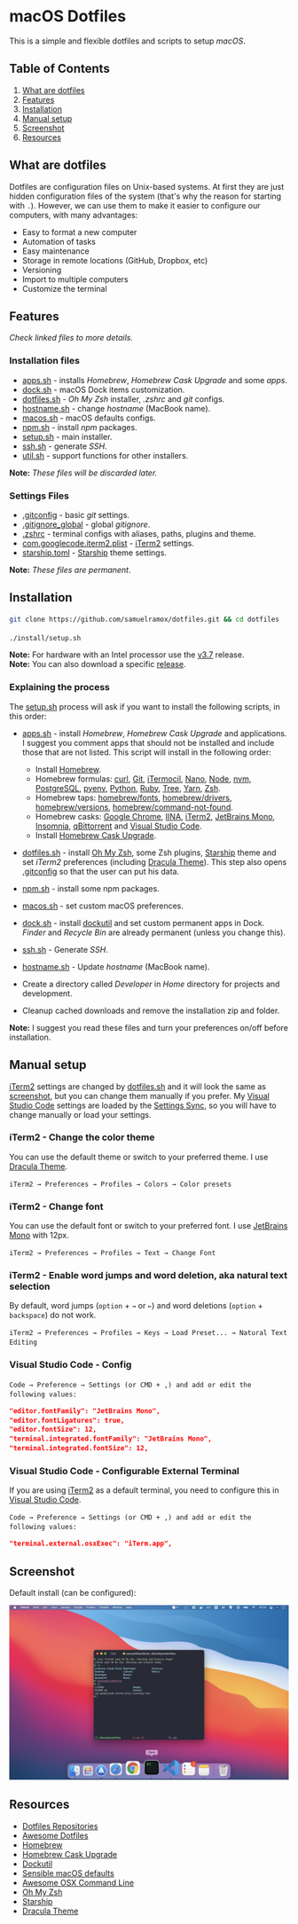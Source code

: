 # macOS Dotfiles

This is a simple and flexible dotfiles and scripts to setup _macOS_.

## Table of Contents

1. [What are dotfiles][]
1. [Features][]
1. [Installation][]
1. [Manual setup][]
1. [Screenshot][]
1. [Resources][]

## What are dotfiles

Dotfiles are configuration files on Unix-based systems. At first they are just hidden configuration files of the system (that's why the reason for starting with `.`). However, we can use them to make it easier to configure our computers, with many advantages:

- Easy to format a new computer
- Automation of tasks
- Easy maintenance
- Storage in remote locations (GitHub, Dropbox, etc)
- Versioning
- Import to multiple computers
- Customize the terminal

## Features

_Check linked files to more details._

### Installation files

- [apps.sh][] - installs _Homebrew_, _Homebrew Cask Upgrade_ and some _apps_.
- [dock.sh][] - macOS Dock items customization.
- [dotfiles.sh][] - _Oh My Zsh_ installer, _.zshrc_ and _git_ configs.
- [hostname.sh][] - change _hostname_ (MacBook name).
- [macos.sh][] - macOS defaults configs.
- [npm.sh][] - install _npm_ packages.
- [setup.sh][] - main installer.
- [ssh.sh][] - generate _SSH_.
- [util.sh][] - support functions for other installers.

**Note:** _These files will be discarded later._

### Settings Files

- [.gitconfig][] - basic _git_ settings.
- [.gitignore_global][] - global _gitignore_.
- [.zshrc][] - terminal configs with aliases, paths, plugins and theme.
- [com.googlecode.iterm2.plist][] - [iTerm2][] settings.
- [starship.toml][] - [Starship][] theme settings.

**Note:** _These files are permanent_.

## Installation

```bash
git clone https://github.com/samuelramox/dotfiles.git && cd dotfiles

./install/setup.sh
```

**Note:** For hardware with an Intel processor use the [v3.7][] release.  
**Note:** You can also download a specific [release][].

### Explaining the process

The [setup.sh][] process will ask if you want to install the following scripts, in this order:

- [apps.sh][] - install _Homebrew_, _Homebrew Cask Upgrade_ and applications.
  I suggest you comment apps that should not be installed and include those that are not listed. This script will install in the following order:

  - Install [Homebrew][].
  - Homebrew formulas: [curl][], [Git][], [iTermocil][], [Nano][], [Node][], [nvm][], [PostgreSQL][], [pyenv][], [Python][], [Ruby][], [Tree][], [Yarn][], [Zsh][].
  - Homebrew taps: [homebrew/fonts][], [homebrew/drivers][], [homebrew/versions][], [homebrew/command-not-found][].
  - Homebrew casks: [Google Chrome][], [IINA][], [iTerm2][], [JetBrains Mono][], [Insomnia][], [qBittorrent][] and [Visual Studio Code][].
  - Install [Homebrew Cask Upgrade][].

- [dotfiles.sh][] - install [Oh My Zsh][], some Zsh plugins, [Starship][] theme and set _iTerm2_ preferences (including [Dracula Theme][]). This step also opens [.gitconfig][] so that the user can put his data.
- [npm.sh][] - install some npm packages.
- [macos.sh][] - set custom macOS preferences.
- [dock.sh][] - install [dockutil][] and set custom permanent apps in Dock. _Finder_ and _Recycle Bin_ are already permanent (unless you change this).
- [ssh.sh][] - Generate _SSH_.
- [hostname.sh][] - Update _hostname_ (MacBook name).
- Create a directory called _Developer_ in _Home_ directory for projects and development.
- Cleanup cached downloads and remove the installation zip and folder.

**Note:** I suggest you read these files and turn your preferences on/off before installation.

## Manual setup

[iTerm2][] settings are changed by [dotfiles.sh][] and it will look the same as [screenshot][], but you can change them manually if you prefer. My [Visual Studio Code][] settings are loaded by the [Settings Sync][], so you will have to change manually or load your settings.

### iTerm2 - Change the color theme

You can use the default theme or switch to your preferred theme. I use [Dracula Theme][].

`iTerm2 → Preferences → Profiles → Colors → Color presets`

### iTerm2 - Change font

You can use the default font or switch to your preferred font. I use [JetBrains Mono][] with 12px.

`iTerm2 → Preferences → Profiles → Text → Change Font`

### iTerm2 - Enable word jumps and word deletion, aka natural text selection

By default, word jumps (`option` + `→` or `←`) and word deletions (`option` + `backspace`) do not work.

`iTerm2 → Preferences → Profiles → Keys → Load Preset... → Natural Text Editing`

### Visual Studio Code - Config

`Code → Preference → Settings (or CMD + ,) and add or edit the following values:`

```json
"editor.fontFamily": "JetBrains Mono",
"editor.fontLigatures": true,
"editor.fontSize": 12,
"terminal.integrated.fontFamily": "JetBrains Mono",
"terminal.integrated.fontSize": 12,
```

### Visual Studio Code - Configurable External Terminal

If you are using [iTerm2][] as a default terminal, you need to configure this in [Visual Studio Code][].

`Code → Preference → Settings (or CMD + ,) and add or edit the following values:`

```json
"terminal.external.osxExec": "iTerm.app",
```

## Screenshot

Default install (can be configured):

![macOS screenshot][]

## Resources

- [Dotfiles Repositories][]
- [Awesome Dotfiles][]
- [Homebrew][]
- [Homebrew Cask Upgrade][]
- [Dockutil][]
- [Sensible macOS defaults][]
- [Awesome OSX Command Line][]
- [Oh My Zsh][]
- [Starship][]
- [Dracula Theme][]

[.gitconfig]: .gitconfig
[.gitignore_global]: .gitignore_global
[.zshrc]: .zshrc
[apps.sh]: install/apps.sh
[awesome dotfiles]: https://github.com/webpro/awesome-dotfiles
[awesome osx command line]: https://github.com/herrbischoff/awesome-osx-command-line
[com.googlecode.iterm2.plist]: com.googlecode.iterm2.plist
[starship.toml]: starship.toml
[curl]: https://curl.haxx.se
[dock.sh]: install/dock.sh
[dockutil]: https://github.com/kcrawford/dockutil
[dotfiles.sh]: install/dotfiles.sh
[dotfiles repositories]: https://dotfiles.github.io/
[dracula theme]: https://draculatheme.com
[features]: #features
[git]: https://git-scm.com
[google chrome]: https://www.google.com/chrome/
[homebrew]: https://brew.sh/
[homebrew cask upgrade]: https://github.com/buo/homebrew-cask-upgrade
[homebrew/command-not-found]: https://github.com/Homebrew/homebrew-command-not-found
[homebrew/drivers]: https://github.com/Homebrew/homebrew-cask-drivers
[homebrew/fonts]: https://github.com/Homebrew/homebrew-cask-fonts
[homebrew/versions]: https://github.com/Homebrew/homebrew-cask-versions
[hostname.sh]: install/hostname.sh
[iina]: https://iina.io/
[insomnia]: https://insomnia.rest
[installation]: #installation
[iterm2]: https://iterm2.com
[itermocil]: https://github.com/TomAnthony/itermocil
[jetbrains mono]: https://jetbrains.com/mono
[macos screenshot]: ./images/macOS.jpg 'macOS screenshot with default install'
[macos.sh]: install/macos.sh
[manual setup]: #manual-setup
[nano]: https://www.nano-editor.org
[node]: https://nodejs.org/
[npm.sh]: install/npm.sh
[nvm]: https://github.com/nvm-sh/nvm
[oh my zsh]: https://ohmyz.sh
[postgresql]: https://www.postgresql.org
[pyenv]: https://github.com/pyenv/pyenv
[python]: https://www.python.org
[qbittorrent]: https://www.qbittorrent.org/
[release]: https://github.com/samuelramox/dotfiles/releases
[resources]: #resources
[ruby]: https://www.ruby-lang.org/
[screenshot]: #screenshot
[sensible macos defaults]: https://github.com/mathiasbynens/dotfiles/blob/master/.macos
[settings sync]: https://code.visualstudio.com/docs/editor/settings-sync
[setup.sh]: install/setup.sh
[starship]: https://starship.rs
[ssh.sh]: install/ssh.sh
[tree]: http://mama.indstate.edu/users/ice/tree/
[util.sh]: install/util.sh
[visual studio code]: https://code.visualstudio.com
[v3.7]: https://github.com/samuelramox/dotfiles/releases/tag/v3.7
[what are dotfiles]: #what-are-dotfiles
[yarn]: https://yarnpkg.com/
[zsh]: https://www.zsh.org
